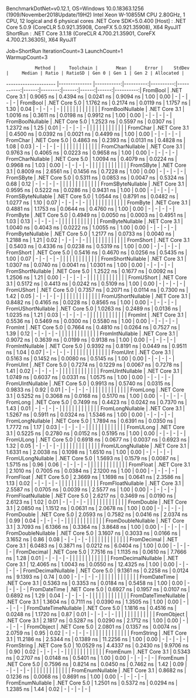 
BenchmarkDotNet=v0.12.1, OS=Windows 10.0.18363.1256 (1909/November2018Update/19H2)
Intel Xeon W-10855M CPU 2.80GHz, 1 CPU, 12 logical and 6 physical cores
.NET Core SDK=5.0.400
  [Host]   : .NET Core 5.0.9 (CoreCLR 5.0.921.35908, CoreFX 5.0.921.35908), X64 RyuJIT
  ShortRun : .NET Core 3.1.18 (CoreCLR 4.700.21.35901, CoreFX 4.700.21.36305), X64 RyuJIT

Job=ShortRun  IterationCount=3  LaunchCount=1  
WarmupCount=3  

               Method |     Toolchain |       Mean |     Error |    StdDev |     Median | Ratio | RatioSD | Gen 0 | Gen 1 | Gen 2 | Allocated |
--------------------- |-------------- |-----------:|----------:|----------:|-----------:|------:|--------:|------:|------:|------:|----------:|
             FromBool | .NET Core 3.1 |  0.9065 ns | 0.4394 ns | 0.0241 ns |  0.9094 ns |  1.00 |    0.00 |     - |     - |     - |         - |
             FromBool | .NET Core 5.0 |  1.1762 ns | 0.2174 ns | 0.0119 ns |  1.1757 ns |  1.30 |    0.04 |     - |     - |     - |         - |
                      |               |            |           |           |            |       |         |       |       |       |           |
     FromBoolNullable | .NET Core 3.1 |  1.0016 ns | 0.3611 ns | 0.0198 ns |  0.9912 ns |  1.00 |    0.00 |     - |     - |     - |         - |
     FromBoolNullable | .NET Core 5.0 |  1.2523 ns | 0.5597 ns | 0.0307 ns |  1.2372 ns |  1.25 |    0.01 |     - |     - |     - |         - |
                      |               |            |           |           |            |       |         |       |       |       |           |
             FromChar | .NET Core 3.1 |  0.4500 ns | 0.0392 ns | 0.0021 ns |  0.4499 ns |  1.00 |    0.00 |     - |     - |     - |         - |
             FromChar | .NET Core 5.0 |  0.4863 ns | 0.2393 ns | 0.0131 ns |  0.4828 ns |  1.08 |    0.03 |     - |     - |     - |         - |
                      |               |            |           |           |            |       |         |       |       |       |           |
     FromCharNullable | .NET Core 3.1 |  0.9763 ns | 0.4065 ns | 0.0223 ns |  0.9658 ns |  1.00 |    0.00 |     - |     - |     - |         - |
     FromCharNullable | .NET Core 5.0 |  1.0094 ns | 0.4079 ns | 0.0224 ns |  0.9968 ns |  1.03 |    0.00 |     - |     - |     - |         - |
                      |               |            |           |           |            |       |         |       |       |       |           |
            FromSByte | .NET Core 3.1 |  0.8009 ns | 2.6561 ns | 0.1456 ns |  0.7228 ns |  1.00 |    0.00 |     - |     - |     - |         - |
            FromSByte | .NET Core 5.0 |  0.5311 ns | 0.0853 ns | 0.0047 ns |  0.5324 ns |  0.68 |    0.12 |     - |     - |     - |         - |
                      |               |            |           |           |            |       |         |       |       |       |           |
    FromSByteNullable | .NET Core 3.1 |  0.9595 ns | 0.5222 ns | 0.0286 ns |  0.9431 ns |  1.00 |    0.00 |     - |     - |     - |         - |
    FromSByteNullable | .NET Core 5.0 |  1.0544 ns | 0.8791 ns | 0.0482 ns |  1.0277 ns |  1.10 |    0.07 |     - |     - |     - |         - |
                      |               |            |           |           |            |       |         |       |       |       |           |
             FromByte | .NET Core 3.1 |  0.4881 ns | 1.1753 ns | 0.0644 ns |  0.4760 ns |  1.00 |    0.00 |     - |     - |     - |         - |
             FromByte | .NET Core 5.0 |  0.4949 ns | 0.0050 ns | 0.0003 ns |  0.4951 ns |  1.03 |    0.13 |     - |     - |     - |         - |
                      |               |            |           |           |            |       |         |       |       |       |           |
     FromByteNullable | .NET Core 3.1 |  1.0040 ns | 0.4043 ns | 0.0222 ns |  1.0055 ns |  1.00 |    0.00 |     - |     - |     - |         - |
     FromByteNullable | .NET Core 5.0 |  1.2177 ns | 0.0733 ns | 0.0040 ns |  1.2188 ns |  1.21 |    0.02 |     - |     - |     - |         - |
                      |               |            |           |           |            |       |         |       |       |       |           |
            FromShort | .NET Core 3.1 |  0.5403 ns | 0.4336 ns | 0.0238 ns |  0.5319 ns |  1.00 |    0.00 |     - |     - |     - |         - |
            FromShort | .NET Core 5.0 |  0.5416 ns | 0.4670 ns | 0.0256 ns |  0.5435 ns |  1.00 |    0.07 |     - |     - |     - |         - |
                      |               |            |           |           |            |       |         |       |       |       |           |
    FromShortNullable | .NET Core 3.1 |  1.0307 ns | 0.0740 ns | 0.0041 ns |  1.0301 ns |  1.00 |    0.00 |     - |     - |     - |         - |
    FromShortNullable | .NET Core 5.0 |  1.2522 ns | 0.1677 ns | 0.0092 ns |  1.2506 ns |  1.21 |    0.00 |     - |     - |     - |         - |
                      |               |            |           |           |            |       |         |       |       |       |           |
           FromUShort | .NET Core 3.1 |  0.5172 ns | 0.4413 ns | 0.0242 ns |  0.5109 ns |  1.00 |    0.00 |     - |     - |     - |         - |
           FromUShort | .NET Core 5.0 |  0.7357 ns | 0.2071 ns | 0.0114 ns |  0.7300 ns |  1.42 |    0.05 |     - |     - |     - |         - |
                      |               |            |           |           |            |       |         |       |       |       |           |
   FromUShortNullable | .NET Core 3.1 |  0.8482 ns | 0.4165 ns | 0.0228 ns |  0.8565 ns |  1.00 |    0.00 |     - |     - |     - |         - |
   FromUShortNullable | .NET Core 5.0 |  1.0263 ns | 0.2489 ns | 0.0136 ns |  1.0235 ns |  1.21 |    0.03 |     - |     - |     - |         - |
                      |               |            |           |           |            |       |         |       |       |       |           |
              FromInt | .NET Core 3.1 |  0.5536 ns | 0.5469 ns | 0.0300 ns |  0.5580 ns |  1.00 |    0.00 |     - |     - |     - |         - |
              FromInt | .NET Core 5.0 |  0.7664 ns | 0.4810 ns | 0.0264 ns |  0.7527 ns |  1.39 |    0.12 |     - |     - |     - |         - |
                      |               |            |           |           |            |       |         |       |       |       |           |
      FromIntNullable | .NET Core 3.1 |  0.9072 ns | 0.3639 ns | 0.0199 ns |  0.9138 ns |  1.00 |    0.00 |     - |     - |     - |         - |
      FromIntNullable | .NET Core 5.0 |  0.9392 ns | 0.8191 ns | 0.0449 ns |  0.9511 ns |  1.04 |    0.07 |     - |     - |     - |         - |
                      |               |            |           |           |            |       |         |       |       |       |           |
             FromUInt | .NET Core 3.1 |  0.5163 ns | 0.1452 ns | 0.0080 ns |  0.5145 ns |  1.00 |    0.00 |     - |     - |     - |         - |
             FromUInt | .NET Core 5.0 |  0.7274 ns | 0.1229 ns | 0.0067 ns |  0.7278 ns |  1.41 |    0.02 |     - |     - |     - |         - |
                      |               |            |           |           |            |       |         |       |       |       |           |
     FromUIntNullable | .NET Core 3.1 |  1.0749 ns | 0.6037 ns | 0.0331 ns |  1.0575 ns |  1.00 |    0.00 |     - |     - |     - |         - |
     FromUIntNullable | .NET Core 5.0 |  0.9913 ns | 0.5740 ns | 0.0315 ns |  0.9833 ns |  0.92 |    0.01 |     - |     - |     - |         - |
                      |               |            |           |           |            |       |         |       |       |       |           |
             FromLong | .NET Core 3.1 |  0.5252 ns | 0.3068 ns | 0.0168 ns |  0.5170 ns |  1.00 |    0.00 |     - |     - |     - |         - |
             FromLong | .NET Core 5.0 |  0.7499 ns | 0.4423 ns | 0.0242 ns |  0.7370 ns |  1.43 |    0.01 |     - |     - |     - |         - |
                      |               |            |           |           |            |       |         |       |       |       |           |
     FromLongNullable | .NET Core 3.1 |  1.5267 ns | 0.5911 ns | 0.0324 ns |  1.5346 ns |  1.00 |    0.00 |     - |     - |     - |         - |
     FromLongNullable | .NET Core 5.0 |  1.7894 ns | 0.6391 ns | 0.0350 ns |  1.7772 ns |  1.17 |    0.03 |     - |     - |     - |         - |
                      |               |            |           |           |            |       |         |       |       |       |           |
            FromULong | .NET Core 3.1 |  0.5225 ns | 0.2780 ns | 0.0152 ns |  0.5195 ns |  1.00 |    0.00 |     - |     - |     - |         - |
            FromULong | .NET Core 5.0 |  0.6918 ns | 0.0677 ns | 0.0037 ns |  0.6923 ns |  1.32 |    0.05 |     - |     - |     - |         - |
                      |               |            |           |           |            |       |         |       |       |       |           |
    FromULongNullable | .NET Core 3.1 |  1.6331 ns | 2.0038 ns | 0.1098 ns |  1.6510 ns |  1.00 |    0.00 |     - |     - |     - |         - |
    FromULongNullable | .NET Core 5.0 |  1.5693 ns | 0.1579 ns | 0.0087 ns |  1.5715 ns |  0.96 |    0.06 |     - |     - |     - |         - |
                      |               |            |           |           |            |       |         |       |       |       |           |
            FromFloat | .NET Core 3.1 |  2.1010 ns | 0.7005 ns | 0.0384 ns |  2.1200 ns |  1.00 |    0.00 |     - |     - |     - |         - |
            FromFloat | .NET Core 5.0 |  2.3669 ns | 1.1698 ns | 0.0641 ns |  2.3586 ns |  1.13 |    0.02 |     - |     - |     - |         - |
                      |               |            |           |           |            |       |         |       |       |       |           |
    FromFloatNullable | .NET Core 3.1 |  2.5587 ns | 0.0705 ns | 0.0039 ns |  2.5577 ns |  1.00 |    0.00 |     - |     - |     - |         - |
    FromFloatNullable | .NET Core 5.0 |  2.6217 ns | 0.3469 ns | 0.0190 ns |  2.6123 ns |  1.02 |    0.01 |     - |     - |     - |         - |
                      |               |            |           |           |            |       |         |       |       |       |           |
           FromDouble | .NET Core 3.1 |  2.0850 ns | 1.1512 ns | 0.0631 ns |  2.0678 ns |  1.00 |    0.00 |     - |     - |     - |         - |
           FromDouble | .NET Core 5.0 |  2.0593 ns | 0.7582 ns | 0.0416 ns |  2.0374 ns |  0.99 |    0.04 |     - |     - |     - |         - |
                      |               |            |           |           |            |       |         |       |       |       |           |
   FromDoubleNullable | .NET Core 3.1 |  3.7093 ns | 6.1366 ns | 0.3364 ns |  3.8648 ns |  1.00 |    0.00 |     - |     - |     - |         - |
   FromDoubleNullable | .NET Core 5.0 |  3.1607 ns | 0.3033 ns | 0.0166 ns |  3.1652 ns |  0.86 |    0.08 |     - |     - |     - |         - |
                      |               |            |           |           |            |       |         |       |       |       |           |
          FromDecimal | .NET Core 3.1 |  6.0483 ns | 0.3871 ns | 0.0212 ns |  6.0404 ns |  1.00 |    0.00 |     - |     - |     - |         - |
          FromDecimal | .NET Core 5.0 |  7.7516 ns | 1.1135 ns | 0.0610 ns |  7.7666 ns |  1.28 |    0.01 |     - |     - |     - |         - |
                      |               |            |           |           |            |       |         |       |       |       |           |
  FromDecimalNullable | .NET Core 3.1 | 12.4065 ns | 1.0043 ns | 0.0550 ns | 12.4325 ns |  1.00 |    0.00 |     - |     - |     - |         - |
  FromDecimalNullable | .NET Core 5.0 |  9.1361 ns | 0.2258 ns | 0.0124 ns |  9.1393 ns |  0.74 |    0.00 |     - |     - |     - |         - |
                      |               |            |           |           |            |       |         |       |       |       |           |
         FromDateTime | .NET Core 3.1 |  0.5363 ns | 0.3353 ns | 0.0184 ns |  0.5458 ns |  1.00 |    0.00 |     - |     - |     - |         - |
         FromDateTime | .NET Core 5.0 |  0.6927 ns | 0.1957 ns | 0.0107 ns |  0.6892 ns |  1.29 |    0.04 |     - |     - |     - |         - |
                      |               |            |           |           |            |       |         |       |       |       |           |
 FromDateTimeNullable | .NET Core 3.1 |  1.3604 ns | 0.7111 ns | 0.0390 ns |  1.3505 ns |  1.00 |    0.00 |     - |     - |     - |         - |
 FromDateTimeNullable | .NET Core 5.0 |  1.1816 ns | 0.4516 ns | 0.0248 ns |  1.1720 ns |  0.87 |    0.01 |     - |     - |     - |         - |
                      |               |            |           |           |            |       |         |       |       |       |           |
           FromObject | .NET Core 3.1 |  2.1817 ns | 0.5287 ns | 0.0290 ns |  2.1712 ns |  1.00 |    0.00 |     - |     - |     - |         - |
           FromObject | .NET Core 5.0 |  2.0801 ns | 0.1357 ns | 0.0074 ns |  2.0759 ns |  0.95 |    0.02 |     - |     - |     - |         - |
                      |               |            |           |           |            |       |         |       |       |       |           |
           FromString | .NET Core 3.1 | 11.2186 ns | 2.5344 ns | 0.1389 ns | 11.2256 ns |  1.00 |    0.00 |     - |     - |     - |         - |
           FromString | .NET Core 5.0 | 10.0529 ns | 4.4337 ns | 0.2430 ns |  9.9706 ns |  0.90 |    0.02 |     - |     - |     - |         - |
                      |               |            |           |           |            |       |         |       |       |       |           |
             FromEnum | .NET Core 3.1 |  0.5343 ns | 0.2707 ns | 0.0148 ns |  0.5401 ns |  1.00 |    0.00 |     - |     - |     - |         - |
             FromEnum | .NET Core 5.0 |  0.7596 ns | 0.8214 ns | 0.0450 ns |  0.7462 ns |  1.42 |    0.09 |     - |     - |     - |         - |
                      |               |            |           |           |            |       |         |       |       |       |           |
     FromEnumNullable | .NET Core 3.1 |  0.8682 ns | 0.1236 ns | 0.0068 ns |  0.8691 ns |  1.00 |    0.00 |     - |     - |     - |         - |
     FromEnumNullable | .NET Core 5.0 |  1.2501 ns | 0.5372 ns | 0.0294 ns |  1.2385 ns |  1.44 |    0.02 |     - |     - |     - |         - |
